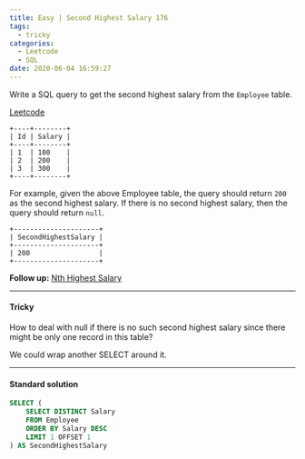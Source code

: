 ```yaml
---
title: Easy | Second Highest Salary 176
tags:
  - tricky
categories:
  - Leetcode
  - SQL
date: 2020-06-04 16:59:27
---
```


Write a SQL query to get the second highest salary from the `Employee` table.

[Leetcode](https://leetcode.com/problems/second-highest-salary/)

<!--more-->

```
+----+--------+
| Id | Salary |
+----+--------+
| 1  | 100    |
| 2  | 200    |
| 3  | 300    |
+----+--------+
```

For example, given the above Employee table, the query should return `200` as the second highest salary. If there is no second highest salary, then the query should return `null`.

```
+---------------------+
| SecondHighestSalary |
+---------------------+
| 200                 |
+---------------------+
```

**Follow up:** [Nth Highest Salary](https://aranne.github.io/2020/06/04/177-Nth-highest-salary/#more)

---

#### Tricky 

How to deal with null if there is no such second highest salary since there might be only one record in this table?

We could wrap another SELECT around it.

---

#### Standard solution  

```sql
SELECT (
    SELECT DISTINCT Salary 
    FROM Employee
    ORDER BY Salary DESC
    LIMIT 1 OFFSET 1
) AS SecondHighestSalary
```



